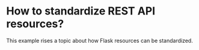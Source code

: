 How to standardize REST API resources?
======================================

This example rises a topic about how Flask resources can be standardized.

